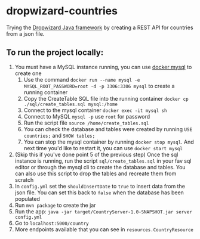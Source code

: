 # dropwizard-countries

Trying the [Dropwizard Java framework](https://www.dropwizard.io/en/stable/) by creating a REST API for countries from a
json file.

## To run the project locally:

1. You must have a MySQL instance running, you can use [docker mysql](https://hub.docker.com/_/mysql) to create one
    1. Use the command `docker run --name mysql -e  MYSQL_ROOT_PASSWORD=root -d -p 3306:3306 mysql` to create a running
       container
    2. Copy the CreateTable SQL file into the running container `docker cp ./sql/create_tables.sql mysql:/home`
    3. Connect to the mysql container `docker exec -it mysql sh`
    4. Connect to MySQL `mysql -p` use `root` for password
    5. Run the script file `source /home/create_tables.sql`
    6. You can check the database and tables were created by running `USE countries;` and `SHOW tables;`
    7. You can stop the mysql container by running `docker stop mysql`. And next time you'd like to restart it, you can
       use `docker start mysql`
2. (Skip this if you've done point 5 of the previous step) Once the sql instance is running, run the script
   `sql/create_tables.sql` in your fav sql editor or through the mysql
   cli to create the database and tables. You can also use this script to drop the tables and recreate them from scratch
3. In `config.yml` set the `shouldInsertDate` to `true` to insert data from the json file. You can set this back
   to `false` when the database has been populated
4. Run `mvn package` to create the jar
5. Run the app: `java -jar target/CountryServer-1.0-SNAPSHOT.jar server config.yml`
6. Go to `localhost:5000/country`
7. More endpoints available that you can see in `resources.CountryResource`